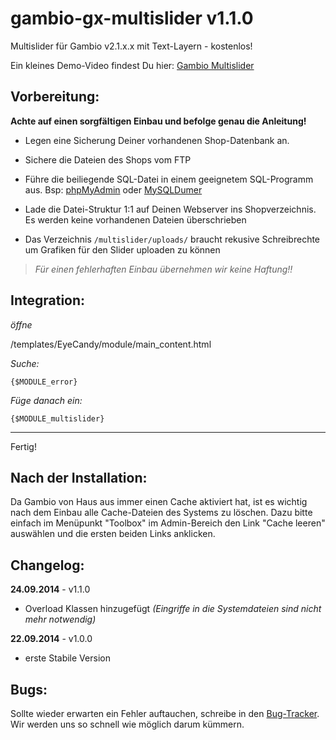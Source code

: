 gambio-gx-multislider v1.1.0
==========================

Multislider für Gambio v2.1.x.x mit Text-Layern - kostenlos!

Ein kleines Demo-Video findest Du hier: [Gambio Multislider](http://www.stargutschein.de/content/gambio-gx2-slider-modul.html)



**Vorbereitung:**
-----------------

**Achte auf einen sorgfältigen Einbau und befolge genau die Anleitung!**

* Legen eine Sicherung Deiner vorhandenen Shop-Datenbank an.
* Sichere die Dateien des Shops vom FTP


* Führe die beiliegende SQL-Datei in einem geeignetem SQL-Programm aus. Bsp: [phpMyAdmin](http://www.phpmyadmin.net/home_page/index.php) oder [MySQLDumer](http://www.mysqldumper.de/)
* Lade die Datei-Struktur 1:1 auf Deinen Webserver ins Shopverzeichnis. Es werden keine vorhandenen Dateien überschrieben
* Das Verzeichnis `/multislider/uploads/` braucht rekusive Schreibrechte um Grafiken für den Slider uploaden zu können

> *Für einen fehlerhaften Einbau übernehmen wir keine Haftung!!*


**Integration:**
-----------------


*öffne*

/templates/EyeCandy/module/main_content.html

*Suche:*

```
{$MODULE_error}
```

*Füge danach ein:*

```
{$MODULE_multislider}
```


---------------------------

Fertig!

Nach der Installation:
--------
Da Gambio von Haus aus immer einen Cache aktiviert hat, ist es wichtig nach dem Einbau alle Cache-Dateien des Systems zu löschen. 
Dazu bitte einfach im Menüpunkt "Toolbox" im Admin-Bereich den Link "Cache leeren" auswählen und die ersten beiden Links anklicken.


Changelog:
----------

**24.09.2014** - v1.1.0
- Overload Klassen hinzugefügt *(Eingriffe in die Systemdateien sind nicht mehr notwendig)*


**22.09.2014** - v1.0.0
- erste Stabile Version


Bugs:
-----
Sollte wieder erwarten ein Fehler auftauchen, schreibe in den [Bug-Tracker](https://github.com/bigclick/gambio-gx-multislider/issues/new). Wir werden uns so schnell wie möglich darum kümmern.



